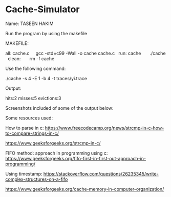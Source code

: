 # Cache-Simulator

Name: TASEEN HAKIM

Run the program by using the makefile

MAKEFILE:

all: cache.c
    gcc -std=c99 -Wall -o cache cache.c
 
run: cache  
    ./cache
 
clean:  
    rm -f cache
    

Use the following command:

./cache -s 4 -E 1 -b 4 -t traces/yi.trace

Output:

hits:2 misses:5 evictions:3

Screenshots included of some of the output below:

Some resources used:

How to parse in c:
https://www.freecodecamp.org/news/strcmp-in-c-how-to-compare-strings-in-c/

https://www.geeksforgeeks.org/strcmp-in-c/


FIFO method: approach in programming using c:
https://www.geeksforgeeks.org/fifo-first-in-first-out-approach-in-programming/

Using timestamp:
https://stackoverflow.com/questions/26235345/write-complex-structures-on-a-fifo

https://www.geeksforgeeks.org/cache-memory-in-computer-organization/







